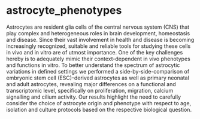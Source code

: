 # astrocyte_phenotypes

Astrocytes are resident glia cells of the central nervous system (CNS) that play complex and heterogeneous roles in brain development, homeostasis and disease. Since their vast involvement in health and disease is becoming increasingly recognized, suitable and reliable tools for studying these cells in vivo and in vitro are of utmost importance. One of the key challenges hereby is to adequately mimic their context-dependent in vivo phenotypes and functions in vitro. To better understand the spectrum of astrocytic variations in defined settings we performed a side-by-side-comparison of embryonic stem cell (ESC)-derived astrocytes as well as primary neonatal and adult astrocytes, revealing major differences on a functional and transcriptomic level, specifically on proliferation, migration, calcium signalling and cilium activity. Our results highlight the need to carefully consider the choice of astrocyte origin and phenotype with respect to age, isolation and culture protocols based on the respective biological question.
